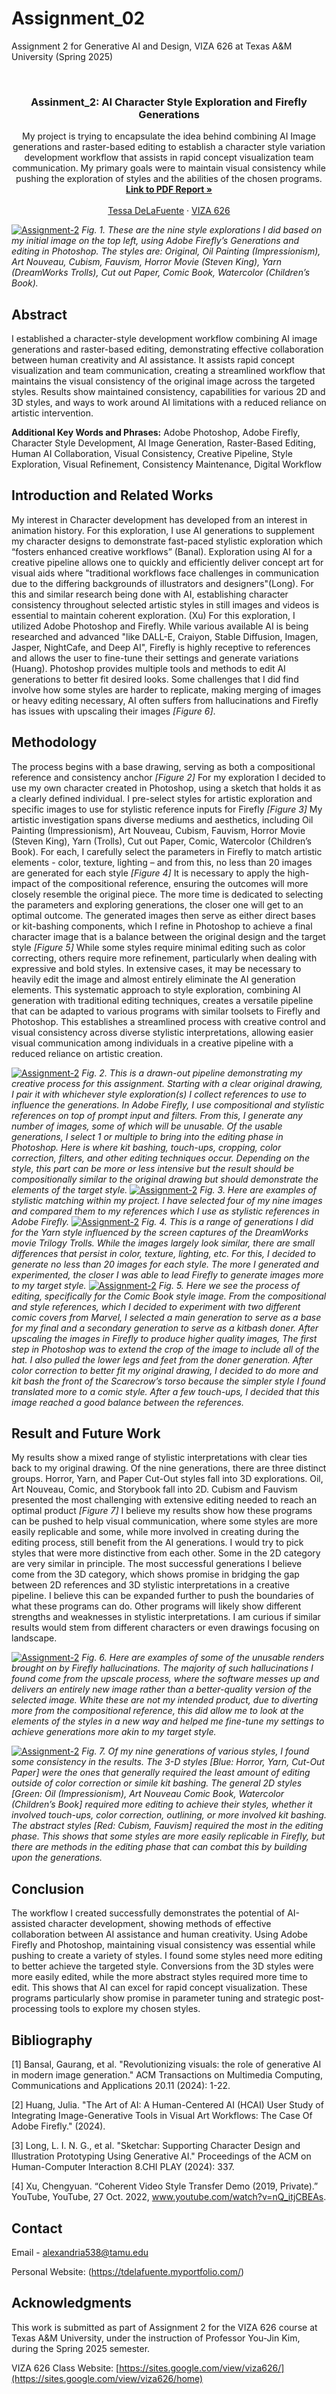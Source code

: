# Assignment_02
Assignment 2 for Generative AI and Design, VIZA 626 at Texas A&amp;M University (Spring 2025)

<!-- Improved compatibility of back to top link: See: https://github.com/othneildrew/Best-README-Template/pull/73 -->
<a id="readme-top"></a>

<!-- PROJECT SHIELDS -->
<!--
*** I'm using markdown "reference style" links for readability.
*** Reference links are enclosed in brackets [ ] instead of parentheses ( ).
*** See the bottom of this document for the declaration of the reference variables
*** for contributors-url, forks-url, etc. This is an optional, concise syntax you may use.
*** https://www.markdownguide.org/basic-syntax/#reference-style-links
-->




<!-- PROJECT LOGO -->
<br />
<div align="center">
  </a>

  <h3 align="center">Assinment_2: AI Character Style Exploration and Firefly Generations</h3>

  <p align="center">
    My project is trying to encapsulate the idea behind combining AI Image generations and raster-based editing to establish a character style variation development workflow that assists in rapid concept visualization team communication. My primary goals were to maintain visual consistency while pushing the exploration of styles and the abilities of the chosen programs. 
    <br />
    <a href="https://github.com/Alexandria538/4-comma-Assignment_01/blob/main/4-comma-Assignment_01.pdf"><strong>Link to PDF Report »</strong></a>
    <br />
    <br />
    <a href="https://tdelafuente.myportfolio.com/">Tessa DeLaFuente</a>
    &middot;
    <a href="https://sites.google.com/view/viza626/home">VIZA 626</a>
  </p>
</div>


[![Assignment-2][images-fig1]](https://example.com)
*Fig. 1. These are the nine style explorations I did based on my initial image on the top left, using Adobe Firefly’s Generations and editing in Photoshop. The styles are: Original, Oil Painting (Impressionism), Art Nouveau, Cubism, Fauvism, Horror Movie (Steven King), Yarn (DreamWorks Trolls), Cut out Paper, Comic Book, Watercolor (Children’s Book).* 

<!-- Abstract -->
## Abstract
I established a character-style development workflow combining AI image generations and raster-based editing, demonstrating effective collaboration between human creativity and AI assistance. It assists rapid concept visualization and team communication, creating a streamlined workflow that maintains the visual consistency of the original image across the targeted styles. Results show maintained consistency, capabilities for various 2D and 3D styles, and ways to work around AI limitations with a reduced reliance on artistic intervention.

**Additional Key Words and Phrases:** Adobe Photoshop, Adobe Firefly, Character Style Development, AI Image Generation, Raster-Based Editing, Human AI Collaboration, Visual Consistency, Creative Pipeline, Style Exploration, Visual Refinement, Consistency Maintenance, Digital Workflow

<!-- Introduction and Related Works -->
## Introduction and Related Works
My interest in Character development has developed from an interest in animation history. For this exploration, I use AI generations to supplement my character designs to demonstrate fast-paced stylistic exploration which “fosters enhanced creative workflows” (Banal). Exploration using AI for a creative pipeline allows one to quickly and efficiently deliver concept art for visual aids where "traditional workflows face challenges in communication due to the differing backgrounds of illustrators and designers"(Long). For this and similar research being done with AI, establishing character consistency throughout selected artistic styles in still images and videos is essential to maintain coherent exploration. (Xu) For this exploration, I utilized Adobe Photoshop and Firefly. While various available AI is being researched and advanced "like DALL-E, Craiyon, Stable Diffusion, Imagen, Jasper, NightCafe, and Deep AI", Firefly is highly receptive to references and allows the user to fine-tune their settings and generate variations (Huang). Photoshop provides multiple tools and methods to edit AI generations to better fit desired looks. Some challenges that I did find involve how some styles are harder to replicate, making merging of images or heavy editing necessary, AI often suffers from hallucinations and Firefly has issues with upscaling their images *[Figure 6]*.

## Methodology
The process begins with a base drawing, serving as both a compositional reference and consistency anchor *[Figure 2]* For my exploration I decided to use my own character created in Photoshop, using a sketch that holds it as a clearly defined individual. I pre-select styles for artistic exploration and specific images to use for stylistic reference inputs for Firefly *[Figure 3]*  My artistic investigation spans diverse mediums and aesthetics, including Oil Painting (Impressionism), Art Nouveau, Cubism, Fauvism, Horror Movie (Steven King), Yarn (Trolls), Cut out Paper, Comic, Watercolor (Children’s Book). For each, I carefully select the parameters in Firefly to match artistic elements - color, texture, lighting – and from this, no less than 20 images are generated for each style *[Figure 4]*  It is necessary to apply the high-impact of the compositional reference, ensuring the outcomes will more closely resemble the original piece. The more time is dedicated to selecting the parameters and exploring generations, the closer one will get to an optimal outcome. The generated images then serve as either direct bases or kit-bashing components, which I refine in Photoshop to achieve a final character image that is a balance between the original design and the target style *[Figure 5]*  While some styles require minimal editing such as color correcting, others require more refinement, particularly when dealing with expressive and bold styles. In extensive cases, it may be necessary to heavily edit the image and almost entirely eliminate the AI generation elements. This systematic approach to style exploration, combining AI generation with traditional editing techniques, creates a versatile pipeline that can be adapted to various programs with similar toolsets to Firefly and Photoshop. This establishes a streamlined process with creative control and visual consistency across diverse stylistic interpretations, allowing easier visual communication among individuals in a creative pipeline with a reduced reliance on artistic creation. 

[![Assignment-2][images-fig2]](https://example.com)
*Fig. 2. This is a drawn-out pipeline demonstrating my creative process for this assignment. Starting with a clear original drawing, I pair it with whichever style exploration(s) I collect references to use to influence the generations. In Adobe Firefly, I use compositional and stylistic references on top of prompt input and filters. From this, I generate any number of images, some of which will be unusable. Of the usable generations, I select 1 or multiple to bring into the editing phase in Photoshop. Here is where kit bashing, touch-ups, cropping, color correction, filters, and other editing techniques occur. Depending on the style, this part can be more or less intensive but the result should be compositionally similar to the original drawing but should demonstrate the elements of the target style.*
[![Assignment-2][images-fig3]](https://example.com)
*Fig. 3. Here are examples of stylistic matching within my project. I have selected four of my nine images and compared them to my references which I use as stylistic references in Adobe Firefly.*
[![Assignment-2][images-fig4]](https://example.com)
*Fig. 4. This is a range of generations I did for the Yarn style influenced by the screen captures of the DreamWorks movie Trilogy Trolls. While the images largely look similar, there are small differences that persist in color, texture, lighting, etc. For this, I decided to generate no less than 20 images for each style. The more I generated and experimented, the closer I was able to lead Firefly to generate images more to my target style.*
[![Assignment-2][images-fig5]](https://example.com)
*Fig. 5. Here we see the process of editing, specifically for the Comic Book style image. From the compositional and style references, which I decided to experiment with two different comic covers from Marvel, I selected a main generation to serve as a base for my final and a secondary generation to serve as a kitbash doner. After upscaling the images in Firefly to produce higher quality images, The first step in Photoshop was to extend the crop of the image to include all of the hat. I also pulled the lower legs and feet from the doner generation. After color correction to better fit my original drawing, I decided to do more and kit bash the front of the Scarecrow’s torso because the simpler style I found translated more to a comic style. After a few touch-ups, I decided that this image reached a good balance between the references.*
## Result and Future Work
My results show a mixed range of stylistic interpretations with clear ties back to my original drawing. Of the nine generations, there are three distinct groups. Horror, Yarn, and Paper Cut-Out styles fall into 3D explorations. Oil, Art Nouveau, Comic, and Storybook fall into 2D. Cubism and Fauvism presented the most challenging with extensive editing needed to reach an optimal product *[Figure 7]* I believe my results show how these programs can be pushed to help visual communication, where some styles are more easily replicable and some, while more involved in creating during the editing process, still benefit from the AI generations. I would try to pick styles that were more distinctive from each other. Some in the 2D category are very similar in principle. The most successful generations I believe come from the 3D category, which shows promise in bridging the gap between 2D references and 3D stylistic interpretations in a creative pipeline. I believe this can be expanded further to push the boundaries of what these programs can do. Other programs will likely show different strengths and weaknesses in stylistic interpretations. I am curious if similar results would stem from different characters or even drawings focusing on landscape.

[![Assignment-2][images-fig6]](https://example.com)
*Fig. 6. Here are examples of some of the unusable renders brought on by Firefly hallucinations. The majority of such hallucinations I found come from the upscale process, where the software messes up and delivers an entirely new image rather than a better-quality version of the selected image. White these are not my intended product, due to diverting more from the compositional reference, this did allow me to look at the elements of the styles in a new way and helped me fine-tune my settings to achieve generations more akin to my target style.*

[![Assignment-2][images-fig7]](https://example.com)
*Fig. 7. Of my nine generations of various styles, I found some consistency in the results. The 3-D styles [Blue: Horror, Yarn, Cut-Out Paper] were the ones that generally required the least amount of editing outside of color correction or simile kit bashing. The general 2D styles [Green: Oil (Impressionism), Art Nouveau Comic Book, Watercolor (Children’s Book] required more editing to achieve their styles, whether it involved touch-ups, color correction, outlining, or more involved kit bashing. The abstract styles [Red: Cubism, Fauvism] required the most in the editing phase. This shows that some styles are more easily replicable in Firefly, but there are methods in the editing phase that can combat this by building upon the generations.*

## Conclusion
The workflow I created successfully demonstrates the potential of AI-assisted character development, showing methods of effective collaboration between AI assistance and human creativity. Using Adobe Firefly and Photoshop, maintaining visual consistency was essential while pushing to create a variety of styles. I found some styles need more editing to better achieve the targeted style. Conversions from the 3D styles were more easily edited, while the more abstract styles required more time to edit. This shows that AI can excel for rapid concept visualization. These programs particularly show promise in parameter tuning and strategic post-processing tools to explore my chosen styles.

<!-- Bibliography -->
## Bibliography
[1] Bansal, Gaurang, et al. "Revolutionizing visuals: the role of generative AI in modern image generation." ACM Transactions on Multimedia Computing, Communications and Applications 20.11 (2024): 1-22.

[2] Huang, Julia. "The Art of AI: A Human-Centered AI (HCAI) User Study of Integrating Image-Generative Tools in Visual Art Workflows: The Case Of Adobe Firefly." (2024).

[3] Long, L. I. N. G., et al. "Sketchar: Supporting Character Design and Illustration Prototyping Using Generative AI." Proceedings of the ACM on Human-Computer Interaction 8.CHI PLAY (2024): 337.

[4] Xu, Chengyuan. “Coherent Video Style Transfer Demo (2019, Private).” YouTube, YouTube, 27 Oct. 2022, www.youtube.com/watch?v=nQ_itjCBEAs.

<!-- CONTACT -->
## Contact

Email - alexandria538@tamu.edu

Personal Website: (https://tdelafuente.myportfolio.com/)




<!-- ACKNOWLEDGMENTS -->
## Acknowledgments

This work is submitted as part of Assignment 2 for the VIZA 626 course at Texas A&M University, under the instruction of Professor You-Jin Kim, during the Spring 2025 semester.

VIZA 626 Class Website: [https://sites.google.com/view/viza626/](https://sites.google.com/view/viza626/home)

<!-- MARKDOWN LINKS & IMAGES -->
<!-- https://www.markdownguide.org/basic-syntax/#reference-style-links -->
[contributors-shield]: https://img.shields.io/github/contributors/othneildrew/Best-README-Template.svg?style=for-the-badge
[contributors-url]: https://github.com/othneildrew/Best-README-Template/graphs/contributors
[forks-shield]: https://img.shields.io/github/forks/othneildrew/Best-README-Template.svg?style=for-the-badge
[forks-url]: https://github.com/othneildrew/Best-README-Template/network/members
[stars-shield]: https://img.shields.io/github/stars/othneildrew/Best-README-Template.svg?style=for-the-badge
[stars-url]: https://github.com/othneildrew/Best-README-Template/stargazers
[issues-shield]: https://img.shields.io/github/issues/othneildrew/Best-README-Template.svg?style=for-the-badge
[issues-url]: https://github.com/othneildrew/Best-README-Template/issues
[license-shield]: https://img.shields.io/github/license/othneildrew/Best-README-Template.svg?style=for-the-badge
[license-url]: https://github.com/othneildrew/Best-README-Template/blob/master/LICENSE.txt
[linkedin-shield]: https://img.shields.io/badge/-LinkedIn-black.svg?style=for-the-badge&logo=linkedin&colorB=555
[linkedin-url]: https://linkedin.com/in/othneildrew
[product-screenshot]: images/screenshot.png
[images-fig1]: fig1.png
[images-fig2]: fig2.png
[images-fig3]: fig3.png
[images-fig4]: fig4.png
[images-fig5]: fig5.png
[images-fig6]: fig6.png
[images-fig7]: fig7.png
[images-fig5]: images/fig5.png
[images-fig6]: images/fig6.png
[Next.js]: https://img.shields.io/badge/next.js-000000?style=for-the-badge&logo=nextdotjs&logoColor=white
[Next-url]: https://nextjs.org/
[React.js]: https://img.shields.io/badge/React-20232A?style=for-the-badge&logo=react&logoColor=61DAFB
[React-url]: https://reactjs.org/
[Vue.js]: https://img.shields.io/badge/Vue.js-35495E?style=for-the-badge&logo=vuedotjs&logoColor=4FC08D
[Vue-url]: https://vuejs.org/
[Angular.io]: https://img.shields.io/badge/Angular-DD0031?style=for-the-badge&logo=angular&logoColor=white
[Angular-url]: https://angular.io/
[Svelte.dev]: https://img.shields.io/badge/Svelte-4A4A55?style=for-the-badge&logo=svelte&logoColor=FF3E00
[Svelte-url]: https://svelte.dev/
[Laravel.com]: https://img.shields.io/badge/Laravel-FF2D20?style=for-the-badge&logo=laravel&logoColor=white
[Laravel-url]: https://laravel.com
[Bootstrap.com]: https://img.shields.io/badge/Bootstrap-563D7C?style=for-the-badge&logo=bootstrap&logoColor=white
[Bootstrap-url]: https://getbootstrap.com
[JQuery.com]: https://img.shields.io/badge/jQuery-0769AD?style=for-the-badge&logo=jquery&logoColor=white
[JQuery-url]: https://jquery.com
